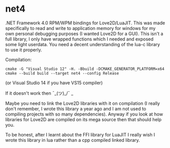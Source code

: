 # net4
.NET Framework 4.0 RPM/WPM bindings for Love2D/LuaJIT. This was made specifically to read and write to application memory for windows for my own personal debugging purposes (I wanted Love2D for a GUI). This isn't a full library, I only have wrapped functions which I needed and exposed some light userdata. You need a decent understanding of the lua-c library to use it properly.

Compilation:
```
cmake -G "Visual Studio 12" -H. -Bbuild -DCMAKE_GENERATOR_PLATFORM=x64
cmake --build build --target net4 --config Release
```
(or Visual Studio 14 if you have VS15 compiler)

If it doesn't work then ¯\_(ツ)_/¯   _

Maybe you need to link the Love2D libraries with it on compilation (I really don't remember, I wrote this library a year ago and I am not used to compiling projects with so many dependencies). Anyway if you look at how libraries for Love2D are compiled on its mega source then that should help you.

To be honest, after I learnt about the FFI library for LuaJIT I really wish I wrote this library in lua rather than a cpp compiled linked library.
